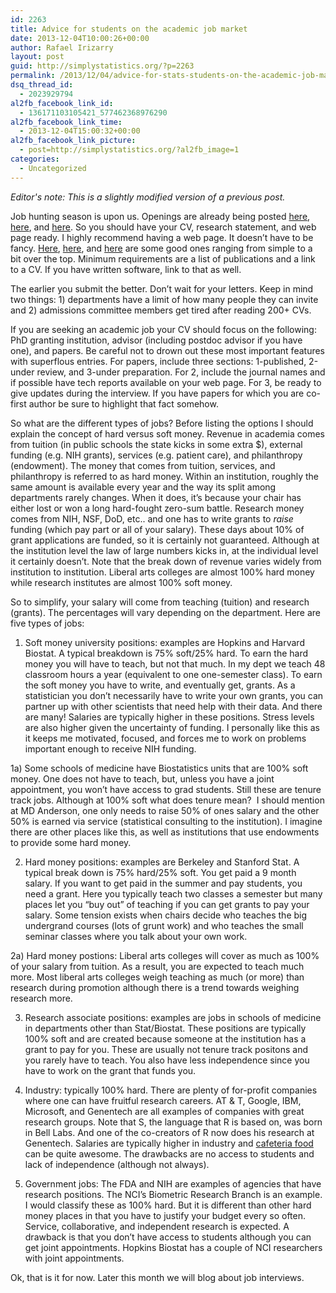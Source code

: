 ```yaml
---
id: 2263
title: Advice for students on the academic job market
date: 2013-12-04T10:00:26+00:00
author: Rafael Irizarry
layout: post
guid: http://simplystatistics.org/?p=2263
permalink: /2013/12/04/advice-for-stats-students-on-the-academic-job-market-2/
dsq_thread_id:
  - 2023929794
al2fb_facebook_link_id:
  - 136171103105421_577462368976290
al2fb_facebook_link_time:
  - 2013-12-04T15:00:32+00:00
al2fb_facebook_link_picture:
  - post=http://simplystatistics.org/?al2fb_image=1
categories:
  - Uncategorized
---
```

_Editor's note: This is a slightly modified version of a previous post._

Job hunting season is upon us. Openings are already being posted <a href="http://www.stat.ufl.edu/vlib/Index.html" target="_blank">here</a>, <a href="http://www.stat.washington.edu/jobs/" target="_blank">here</a>, and <a href="http://jobs.amstat.org/" target="_blank">here</a>. So you should have your CV, research statement, and web page ready. I highly recommend having a web page. It doesn’t have to be fancy. <a href="http://jkp-mac1.uchicago.edu/~pickrell/Site/Home.html" target="_blank">Here</a>, <a href="http://www.biostat.jhsph.edu/~khansen/" target="_blank">here</a>, and <a href="http://www.biostat.jhsph.edu/~jleek/research.html" target="_blank">here</a> are some good ones ranging from simple to a bit over the top. Minimum requirements are a list of publications and a link to a CV. If you have written software, link to that as well.

The earlier you submit the better. Don’t wait for your letters. Keep in mind two things: 1) departments have a limit of how many people they can invite and 2) admissions committee members get tired after reading 200+ CVs.

If you are seeking an academic job your CV should focus on the following: PhD granting institution, advisor (including postdoc advisor if you have one), and papers. Be careful not to drown out these most important features with superflous entries. For papers, include three sections: 1-published, 2-under review, and 3-under preparation. For 2, include the journal names and if possible have tech reports available on your web page. For 3, be ready to give updates during the interview. If you have papers for which you are co-first author be sure to highlight that fact somehow.

So what are the different types of jobs? Before listing the options I should explain the concept of hard versus soft money. Revenue in academia comes from tuition (in public schools the state kicks in some extra $), external funding (e.g. NIH grants), services (e.g. patient care), and philanthropy (endowment). The money that comes from tuition, services, and philanthropy is referred to as hard money. Within an institution, roughly the same amount is available every year and the way its split among departments rarely changes. When it does, it’s because your chair has either lost or won a long hard-fought zero-sum battle. Research money comes from NIH, NSF, DoD, etc.. and one has to write grants to _raise_ funding (which pay part or all of your salary). These days about 10% of grant applications are funded, so it is certainly not guaranteed. Although at the institution level the law of large numbers kicks in, at the individual level it certainly doesn’t. Note that the break down of revenue varies widely from institution to institution. Liberal arts colleges are almost 100% hard money while research institutes are almost 100% soft money.

So to simplify, your salary will come from teaching (tuition) and research (grants). The percentages will vary depending on the department. Here are five types of jobs:

1) Soft money university positions: examples are Hopkins and Harvard Biostat. A typical breakdown is 75% soft/25% hard. To earn the hard money you will have to teach, but not that much. In my dept we teach 48 classroom hours a year (equivalent to one one-semester class). To earn the soft money you have to write, and eventually get, grants. As a statistician you don’t necessarily have to write your own grants, you can partner up with other scientists that need help with their data. And there are many! Salaries are typically higher in these positions. Stress levels are also higher given the uncertainty of funding. I personally like this as it keeps me motivated, focused, and forces me to work on problems important enough to receive NIH funding.

1a) Some schools of medicine have Biostatistics units that are 100% soft money. One does not have to teach, but, unless you have a joint appointment, you won’t have access to grad students. Still these are tenure track jobs. Although at 100% soft what does tenure mean?  I should mention at MD Anderson, one only needs to raise 50% of ones salary and the other 50% is earned via service (statistical consulting to the institution). I imagine there are other places like this, as well as institutions that use endowments to provide some hard money.

2) Hard money positions: examples are Berkeley and Stanford Stat. A typical break down is 75% hard/25% soft. You get paid a 9 month salary. If you want to get paid in the summer and pay students, you need a grant. Here you typically teach two classes a semester but many places let you “buy out” of teaching if you can get grants to pay your salary. Some tension exists when chairs decide who teaches the big undergrand courses (lots of grunt work) and who teaches the small seminar classes where you talk about your own work.

2a) Hard money postions: Liberal arts colleges will cover as much as 100% of your salary from tuition. As a result, you are expected to teach much more. Most liberal arts colleges weigh teaching as much (or more) than research during promotion although there is a trend towards weighing research more.

3) Research associate positions: examples are jobs in schools of medicine in departments other than Stat/Biostat. These positions are typically 100% soft and are created because someone at the institution has a grant to pay for you. These are usually not tenure track positons and you rarely have to teach. You also have less independence since you have to work on the grant that funds you.

4) Industry: typically 100% hard. There are plenty of for-profit companies where one can have fruitful research careers. AT & T, Google, IBM, Microsoft, and Genentech are all examples of companies with great research groups. Note that S, the language that R is based on, was born in Bell Labs. And one of the co-creators of R now does his research at Genentech. Salaries are typically higher in industry and [cafeteria food](http://gawker.com/375460/facebook-hires-away-googles-top-chef) can be quite awesome. The drawbacks are no access to students and lack of independence (although not always).

5) Government jobs: The FDA and NIH are examples of agencies that have research positions. The NCI’s Biometric Research Branch is an example. I would classify these as 100% hard. But it is different than other hard money places in that you have to justify your budget every so often. Service, collaborative, and independent research is expected. A drawback is that you don’t have access to students although you can get joint appointments. Hopkins Biostat has a couple of NCI researchers with joint appointments.

Ok, that is it for now. Later this month we will blog about job interviews.